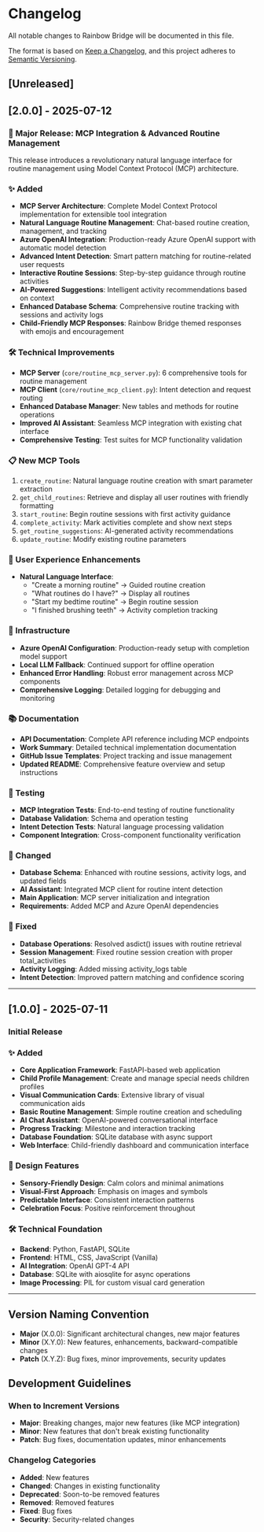 # Changelog

All notable changes to Rainbow Bridge will be documented in this file.

The format is based on [Keep a Changelog](https://keepachangelog.com/en/1.0.0/),
and this project adheres to [Semantic Versioning](https://semver.org/spec/v2.0.0.html).

## [Unreleased]

## [2.0.0] - 2025-07-12

### 🌈 Major Release: MCP Integration & Advanced Routine Management

This release introduces a revolutionary natural language interface for routine management using Model Context Protocol (MCP) architecture.

### ✨ Added
- **MCP Server Architecture**: Complete Model Context Protocol implementation for extensible tool integration
- **Natural Language Routine Management**: Chat-based routine creation, management, and tracking
- **Azure OpenAI Integration**: Production-ready Azure OpenAI support with automatic model detection
- **Advanced Intent Detection**: Smart pattern matching for routine-related user requests
- **Interactive Routine Sessions**: Step-by-step guidance through routine activities
- **AI-Powered Suggestions**: Intelligent activity recommendations based on context
- **Enhanced Database Schema**: Comprehensive routine tracking with sessions and activity logs
- **Child-Friendly MCP Responses**: Rainbow Bridge themed responses with emojis and encouragement

### 🛠️ Technical Improvements
- **MCP Server** (`core/routine_mcp_server.py`): 6 comprehensive tools for routine management
- **MCP Client** (`core/routine_mcp_client.py`): Intent detection and request routing
- **Enhanced Database Manager**: New tables and methods for routine operations
- **Improved AI Assistant**: Seamless MCP integration with existing chat interface
- **Comprehensive Testing**: Test suites for MCP functionality validation

### 📋 New MCP Tools
1. `create_routine`: Natural language routine creation with smart parameter extraction
2. `get_child_routines`: Retrieve and display all user routines with friendly formatting
3. `start_routine`: Begin routine sessions with first activity guidance
4. `complete_activity`: Mark activities complete and show next steps
5. `get_routine_suggestions`: AI-generated activity recommendations
6. `update_routine`: Modify existing routine parameters

### 🎯 User Experience Enhancements
- **Natural Language Interface**: 
  - "Create a morning routine" → Guided routine creation
  - "What routines do I have?" → Display all routines
  - "Start my bedtime routine" → Begin routine session
  - "I finished brushing teeth" → Activity completion tracking

### 🔧 Infrastructure
- **Azure OpenAI Configuration**: Production-ready setup with completion model support
- **Local LLM Fallback**: Continued support for offline operation
- **Enhanced Error Handling**: Robust error management across MCP components
- **Comprehensive Logging**: Detailed logging for debugging and monitoring

### 📚 Documentation
- **API Documentation**: Complete API reference including MCP endpoints
- **Work Summary**: Detailed technical implementation documentation
- **GitHub Issue Templates**: Project tracking and issue management
- **Updated README**: Comprehensive feature overview and setup instructions

### 🧪 Testing
- **MCP Integration Tests**: End-to-end testing of routine functionality
- **Database Validation**: Schema and operation testing
- **Intent Detection Tests**: Natural language processing validation
- **Component Integration**: Cross-component functionality verification

### 🔄 Changed
- **Database Schema**: Enhanced with routine sessions, activity logs, and updated fields
- **AI Assistant**: Integrated MCP client for routine intent detection
- **Main Application**: MCP server initialization and integration
- **Requirements**: Added MCP and Azure OpenAI dependencies

### 🐛 Fixed
- **Database Operations**: Resolved asdict() issues with routine retrieval
- **Session Management**: Fixed routine session creation with proper total_activities
- **Activity Logging**: Added missing activity_logs table
- **Intent Detection**: Improved pattern matching and confidence scoring

---

## [1.0.0] - 2025-07-11

### Initial Release

### ✨ Added
- **Core Application Framework**: FastAPI-based web application
- **Child Profile Management**: Create and manage special needs children profiles
- **Visual Communication Cards**: Extensive library of visual communication aids
- **Basic Routine Management**: Simple routine creation and scheduling
- **AI Chat Assistant**: OpenAI-powered conversational interface
- **Progress Tracking**: Milestone and interaction tracking
- **Database Foundation**: SQLite database with async support
- **Web Interface**: Child-friendly dashboard and communication interface

### 🎨 Design Features
- **Sensory-Friendly Design**: Calm colors and minimal animations
- **Visual-First Approach**: Emphasis on images and symbols
- **Predictable Interface**: Consistent interaction patterns
- **Celebration Focus**: Positive reinforcement throughout

### 🛠️ Technical Foundation
- **Backend**: Python, FastAPI, SQLite
- **Frontend**: HTML, CSS, JavaScript (Vanilla)
- **AI Integration**: OpenAI GPT-4 API
- **Database**: SQLite with aiosqlite for async operations
- **Image Processing**: PIL for custom visual card generation

---

## Version Naming Convention

- **Major** (X.0.0): Significant architectural changes, new major features
- **Minor** (X.Y.0): New features, enhancements, backward-compatible changes  
- **Patch** (X.Y.Z): Bug fixes, minor improvements, security updates

## Development Guidelines

### When to Increment Versions
- **Major**: Breaking changes, major new features (like MCP integration)
- **Minor**: New features that don't break existing functionality
- **Patch**: Bug fixes, documentation updates, minor enhancements

### Changelog Categories
- **Added**: New features
- **Changed**: Changes in existing functionality
- **Deprecated**: Soon-to-be removed features
- **Removed**: Removed features
- **Fixed**: Bug fixes
- **Security**: Security-related changes
